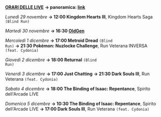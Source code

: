 <b><u>ORARI DELLE LIVE</u></b>
<b>→ panoramica: <a href="https://trello.com/b/iKwdSGf3/sabaku">link</a></b>

<i>Lunedì 29 novembre</i>
<b>→ 12:00 Kingdom Hearts III</b>, Kingdom Hearts Saga <code>(Blind Run)</code>

<i>Martedì 30 novembre</i>
<b>→ 16:30 <a href="https://www.twitch.tv/oldgenproject">OldGen</a></b>

<i>Mercoledì 1 dicembre</i>
<b>→ 17:00 Metroid Dread</b> <code>(Blind Run)</code>
<b>→ 21:30 Pokémon: Nuzlocke Challenge</b>, Run Veterana INVERSA <code>(feat. Cydonia)</code>

<i>Giovedì 2 dicembre</i>
<b>→ 18:00 Returnal</b> <code>(Blind Run)</code>

<i>Venerdì 3 dicembre</i>
<b>→ 17:00 Just Chatting</b>
<b>→ 21:30 Dark Souls III</b>, Run Veterana <code>(feat. Cydonia)</code>

<i>Sabato 4 dicembre</i>
<b>→ 18:00 The Binding of Isaac: Repentance</b>, Spirito dell'Arcade LIVE

<i>Domenica 5 dicembre</i>
<b>→ 10:30 The Binding of Isaac: Repentance</b>, Spirito dell'Arcade LIVE
<b>→ 17:00 Dark Souls III</b>, Run Veterana <code>(feat. Cydonia)</code>
